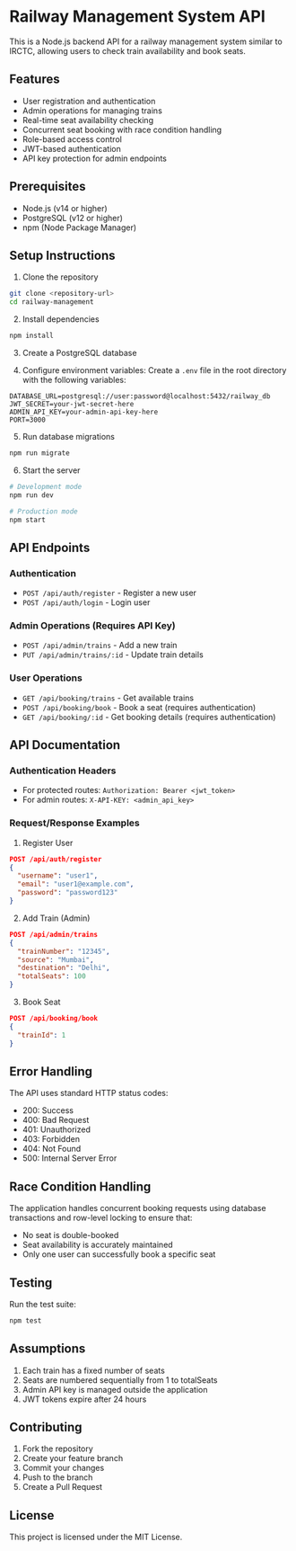 # Railway Management System API

This is a Node.js backend API for a railway management system similar to IRCTC, allowing users to check train availability and book seats.

## Features

- User registration and authentication
- Admin operations for managing trains
- Real-time seat availability checking
- Concurrent seat booking with race condition handling
- Role-based access control
- JWT-based authentication
- API key protection for admin endpoints

## Prerequisites

- Node.js (v14 or higher)
- PostgreSQL (v12 or higher)
- npm (Node Package Manager)

## Setup Instructions

1. Clone the repository
```bash
git clone <repository-url>
cd railway-management
```

2. Install dependencies
```bash
npm install
```

3. Create a PostgreSQL database

4. Configure environment variables:
Create a `.env` file in the root directory with the following variables:
```
DATABASE_URL=postgresql://user:password@localhost:5432/railway_db
JWT_SECRET=your-jwt-secret-here
ADMIN_API_KEY=your-admin-api-key-here
PORT=3000
```

5. Run database migrations
```bash
npm run migrate
```

6. Start the server
```bash
# Development mode
npm run dev

# Production mode
npm start
```

## API Endpoints

### Authentication
- `POST /api/auth/register` - Register a new user
- `POST /api/auth/login` - Login user

### Admin Operations (Requires API Key)
- `POST /api/admin/trains` - Add a new train
- `PUT /api/admin/trains/:id` - Update train details

### User Operations
- `GET /api/booking/trains` - Get available trains
- `POST /api/booking/book` - Book a seat (requires authentication)
- `GET /api/booking/:id` - Get booking details (requires authentication)

## API Documentation

### Authentication Headers
- For protected routes: `Authorization: Bearer <jwt_token>`
- For admin routes: `X-API-KEY: <admin_api_key>`

### Request/Response Examples

1. Register User
```json
POST /api/auth/register
{
  "username": "user1",
  "email": "user1@example.com",
  "password": "password123"
}
```

2. Add Train (Admin)
```json
POST /api/admin/trains
{
  "trainNumber": "12345",
  "source": "Mumbai",
  "destination": "Delhi",
  "totalSeats": 100
}
```

3. Book Seat
```json
POST /api/booking/book
{
  "trainId": 1
}
```

## Error Handling

The API uses standard HTTP status codes:
- 200: Success
- 400: Bad Request
- 401: Unauthorized
- 403: Forbidden
- 404: Not Found
- 500: Internal Server Error

## Race Condition Handling

The application handles concurrent booking requests using database transactions and row-level locking to ensure that:
- No seat is double-booked
- Seat availability is accurately maintained
- Only one user can successfully book a specific seat

## Testing

Run the test suite:
```bash
npm test
```

## Assumptions

1. Each train has a fixed number of seats
2. Seats are numbered sequentially from 1 to totalSeats
3. Admin API key is managed outside the application
4. JWT tokens expire after 24 hours

## Contributing

1. Fork the repository
2. Create your feature branch
3. Commit your changes
4. Push to the branch
5. Create a Pull Request

## License

This project is licensed under the MIT License.